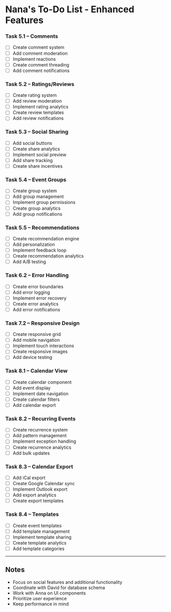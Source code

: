 # Nana's To-Do List - Enhanced Features

### Task 5.1 – Comments
- [ ] Create comment system
- [ ] Add comment moderation
- [ ] Implement reactions
- [ ] Create comment threading
- [ ] Add comment notifications

### Task 5.2 – Ratings/Reviews
- [ ] Create rating system
- [ ] Add review moderation
- [ ] Implement rating analytics
- [ ] Create review templates
- [ ] Add review notifications

### Task 5.3 – Social Sharing
- [ ] Add social buttons
- [ ] Create share analytics
- [ ] Implement social preview
- [ ] Add share tracking
- [ ] Create share incentives

### Task 5.4 – Event Groups
- [ ] Create group system
- [ ] Add group management
- [ ] Implement group permissions
- [ ] Create group analytics
- [ ] Add group notifications

### Task 5.5 – Recommendations
- [ ] Create recommendation engine
- [ ] Add personalization
- [ ] Implement feedback loop
- [ ] Create recommendation analytics
- [ ] Add A/B testing

### Task 6.2 – Error Handling
- [ ] Create error boundaries
- [ ] Add error logging
- [ ] Implement error recovery
- [ ] Create error analytics
- [ ] Add error notifications

### Task 7.2 – Responsive Design
- [ ] Create responsive grid
- [ ] Add mobile navigation
- [ ] Implement touch interactions
- [ ] Create responsive images
- [ ] Add device testing

### Task 8.1 – Calendar View
- [ ] Create calendar component
- [ ] Add event display
- [ ] Implement date navigation
- [ ] Create calendar filters
- [ ] Add calendar export

### Task 8.2 – Recurring Events
- [ ] Create recurrence system
- [ ] Add pattern management
- [ ] Implement exception handling
- [ ] Create recurrence analytics
- [ ] Add bulk updates

### Task 8.3 – Calendar Export
- [ ] Add iCal export
- [ ] Create Google Calendar sync
- [ ] Implement Outlook export
- [ ] Add export analytics
- [ ] Create export templates

### Task 8.4 – Templates
- [ ] Create event templates
- [ ] Add template management
- [ ] Implement template sharing
- [ ] Create template analytics
- [ ] Add template categories

---

## Notes
- Focus on social features and additional functionality
- Coordinate with David for database schema
- Work with Anna on UI components
- Prioritize user experience
- Keep performance in mind 